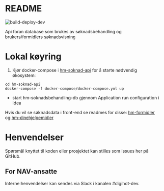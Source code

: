 # README
![build-deploy-dev](https://github.com/navikt/hm-soknadsbehandling-db/workflows/Build%20and%20deploy/badge.svg)

Api foran database som brukes av søknadsbehandling og brukers/formidlers søknadsvisning 


# Lokal køyring

1. Kjør docker-compose i [hm-soknad-api](https://github.com/navikt/hm-soknad-api) for å starte nødvendig økosystem:
```
cd hm-soknad-api
docker-compose -f docker-compose/docker-compose.yml up
```
- start hm-soknadsbehandling-db gjennom Application run configuration i Idea

Hvis du vil se søknadsdata i front-end se readmes for disse: [hm-formidler](https://github.com/navikt/hm-formidler) 
og [hm-dinehjelpemidler](https://github.com/navikt/hm-dinehjelpemidler) 


# Henvendelser

Spørsmål knyttet til koden eller prosjektet kan stilles som issues her på GitHub.

## For NAV-ansatte

Interne henvendelser kan sendes via Slack i kanalen #digihot-dev.

